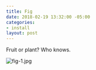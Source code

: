```yaml
---
title: Fig
date: 2018-02-19 13:32:00 -05:00
categories:
- install
layout: post
---
```


Fruit or plant? Who knows.

![fig-1.jpg](/uploads/fig-1.jpg)

